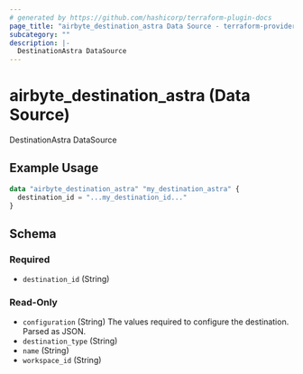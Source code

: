 ```yaml
---
# generated by https://github.com/hashicorp/terraform-plugin-docs
page_title: "airbyte_destination_astra Data Source - terraform-provider-airbyte"
subcategory: ""
description: |-
  DestinationAstra DataSource
---
```


# airbyte_destination_astra (Data Source)

DestinationAstra DataSource

## Example Usage

```terraform
data "airbyte_destination_astra" "my_destination_astra" {
  destination_id = "...my_destination_id..."
}
```

<!-- schema generated by tfplugindocs -->
## Schema

### Required

- `destination_id` (String)

### Read-Only

- `configuration` (String) The values required to configure the destination. Parsed as JSON.
- `destination_type` (String)
- `name` (String)
- `workspace_id` (String)
